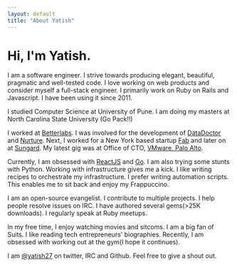```yaml
---
layout: default
title: "About Yatish"
---
```


# Hi, I'm Yatish.

<div class="social-links-about">
    <a href="https://github.com/yatish27" target="_blank"><i class="fa fa-github"></i></a>
    <a href="https://twitter.com/yatish27" target="_blank"><i class="fa fa-twitter"></i></a>
    <a href="https://www.linkedin.com/in/yatish27" target="_blank"><i class="fa fa-linkedin"></i></a>
</div>

I am a software engineer. I strive towards producing elegant, beautiful, pragmatic and well-tested code.
I love working on web products and consider myself a full-stack engineer. 
I primarily work on Ruby on Rails and Javascript. I have been using it since 2011. 

I studied Computer Science at University of Pune. I am doing my masters at North Carolina State University (Go Pack!!)

I worked at [Betterlabs](http://www.betterlabs.net/). I was involved for the development of
[DataDoctor](http://datadoctorit.com/) and [Nurture](http://www.nurturehq.com/). 
Next, I worked for a New York based startup [Fab](fab.com)
and later on at [Sungard](http://www.sungardas.com/Pages/default.aspx).
My latest gig was at Office of CTO, [VMware, Palo Alto](http://www.vmware.com/).

Currently, I am obsessed with [ReactJS](http://facebook.github.io/react/) and [Go](https://golang.org/). 
I am also trying some stunts with Python.
Working with infrastructure gives me a kick. I like writing recipes to orchestrate my infrastructure.
I prefer writing automation scripts. This enables me to sit back and enjoy my Frappuccino.

I am an open-source evangelist. I contribute to multiple projects. I help people resolve issues on IRC.
I have authored several gems(>25K downloads). I regularly speak at Ruby meetups.

In my free time, I enjoy watching movies and sitcoms. I am a big fan of Suits.
I like reading tech entrepreneurs' biographies. Recently, I am obsessed with working out at the gym(I hope it continues).

I am [@yatish27](https://twitter.com/yatish27) on twitter, IRC and Github. Feel free to give a shout out. 


